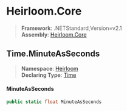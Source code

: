 # Heirloom.Core

> **Framework**: .NETStandard,Version=v2.1  
> **Assembly**: [Heirloom.Core][0]  

## Time.MinuteAsSeconds

> **Namespace**: [Heirloom][0]  
> **Declaring Type**: [Time][1]  

#### MinuteAsSeconds

```cs
public static float MinuteAsSeconds
```

[0]: ../../../Heirloom.Core.md
[1]: ../Time.md
